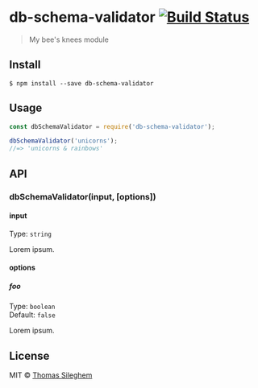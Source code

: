# db-schema-validator [![Build Status](https://travis-ci.org/mastilver/db-schema-validator.svg?branch=master)](https://travis-ci.org/mastilver/db-schema-validator)

> My bee&#39;s knees module


## Install

```
$ npm install --save db-schema-validator
```


## Usage

```js
const dbSchemaValidator = require('db-schema-validator');

dbSchemaValidator('unicorns');
//=> 'unicorns & rainbows'
```


## API

### dbSchemaValidator(input, [options])

#### input

Type: `string`

Lorem ipsum.

#### options

##### foo

Type: `boolean`  
Default: `false`

Lorem ipsum.


## License

MIT © [Thomas Sileghem](http://mastilver.com)
